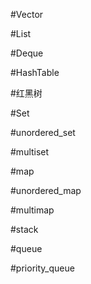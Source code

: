 #Vector

#List

#Deque

#HashTable

#红黑树

#Set

#unordered_set

#multiset

#map

#unordered_map

#multimap

#stack

#queue

#priority_queue
